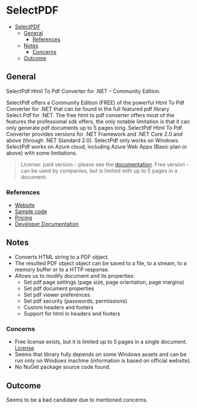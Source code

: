 # SelectPDF

- [SelectPDF](#selectpdf)
  - [General](#general)
    - [References](#references)
  - [Notes](#notes)
    - [Concerns](#concerns)
  - [Outcome](#outcome)

## General

SelectPdf Html To Pdf Converter for .NET – Community Edition.

SelectPdf offers a Community Edition (FREE) of the powerful Html To Pdf Converter for .NET that can be found in the full featured pdf library Select.Pdf for .NET. The free html to pdf converter offers most of the features the professional sdk offers, the only notable limitation is that it can only generate pdf documents up to 5 pages long. SelectPdf Html To Pdf Converter provides versions for .NET Framework and .NET Core 2.0 and above (through .NET Standard 2.0). SelectPdf only works on Windows. SelectPdf works on Azure cloud, including Azure Web Apps (Basic plan or above) with some limitations.

> License: paid version - please see the [documentation](https://selectpdf.com/pricing/). Free version - can be used by companies, but is limited with up to 5 pages in a document.

### References

- [Website](https://selectpdf.com/pdf-library-for-net/)
- [Sample code](https://github.com/selectpdf/selectpdf-free-html-to-pdf-converter)
- [Pricing](https://selectpdf.com/pricing/)
- [Developer Documentation](https://selectpdf.com/pdf-library/html/HtmlToPdfConverter.htm)

## Notes

- Converts HTML string to a PDF object.
- The resulted PDF object object can be saved to a file, to a stream, to a memory buffer or to a HTTP response.
- Allows us to modify document and its properties:
  - Set pdf page settings (page size, page orientation, page margins)
  - Set pdf document properties
  - Set pdf viewer preferences
  - Set pdf security (passwords, permissions)
  - Custom headers and footers
  - Support for html in headers and footers

### Concerns

- Free license exists, but it is limited up to 5 pages in a single document. [License](https://selectpdf.com/community-edition/)
- Seems that library fully depends on some Windows assets and can be run only on Windows machine (information is based on official website).
- No NuGet package source code found.

## Outcome

Seems to be a bad candidate due to mentioned concerns.
